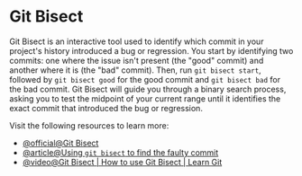 # Git Bisect

Git Bisect is an interactive tool used to identify which commit in your project's history introduced a bug or regression. You start by identifying two commits: one where the issue isn't present (the "good" commit) and another where it is (the "bad" commit). Then, run `git bisect start`, followed by `git bisect good` for the good commit and `git bisect bad` for the bad commit. Git Bisect will guide you through a binary search process, asking you to test the midpoint of your current range until it identifies the exact commit that introduced the bug or regression.

Visit the following resources to learn more:

- [@official@Git Bisect](https://git-scm.com/docs/git-bisect)
- [@article@Using `git bisect` to find the faulty commit](https://dev.to/alvesjessica/using-git-bisect-to-find-the-faulty-commit-25gf)
- [@video@Git Bisect | How to use Git Bisect | Learn Git](https://www.youtube.com/watch?v=z-AkSXDqodc)